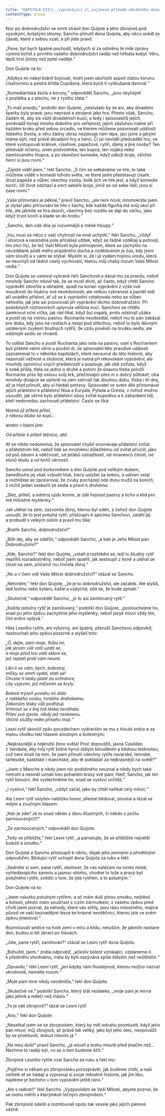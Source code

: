 ```yaml
---
title: "KAPITOLA XII\\.,vyprávějící o\_zajímavé příhodě odvážného dona Quijota se\_statečným rytířem Zrcadlovým\\."
contentType: prose
---
```


<section>

Noc po dobrodružství se smrtí strávil don Quijote a jeho zbrojnoš pod vysokými, košatými stromy; Sancho přinutil dona Quijota, aby něco snědl ze zásob, které s sebou vzali, a při jídle pravil:

„Pane, byl bych špatně pochodil, kdybych si za odměnu té milé zprávy vymínil kořist z prvního vašeho dobrodružství raději než hříbata kobyl. Věru, lepší hrst jistoty než pytel naděje.“

Don Quijote na to:

„Kdybys mi nebyl bránil bojovati, mohl jsem ukořistiti aspoň zlatou korunu císařovninu a pestrá křídla Cupidova, která bych ti vyškubaná daroval.“

„Komediantská žezla a koruny,“ odpověděl Sancho, „jsou obyčejně z pozlátka a z plechu, ne z ryzího zlata.“

„To máš pravdu,“ podotkl don Quijote, „neslušelo by se ani, aby divadelní šperky byly pravé; jsou nepravé a strojené jako hra. Přesto však, Sancho, žádám tě, aby sis vážil divadelních kusů, a tedy i spisovatelů jejich, poněvadž konají mnoho dobrého pro veřejnost; jejich zásluhou máme při každém kroku před sebou zrcadlo, ve kterém můžeme pozorovati události lidského života, a věru žádný obraz nezjevuje nám lépe, jací jsme a jakými máme býti, než právě divadelní hry a herci. Či jsi neviděl předváděti hru, ve které vystupovali králové, císařové, papežové, rytíři, dámy a jiné osoby? Ten předvádí ničemu, onen podvodníka, ten kupce, ten vojáka nebo zamilovaného hlupce, a po skončení komedie, když odloží kroje, všichni herci si jsou rovni.“

„Zajisté viděl jsem,“ řekl Sancho. „S čím se setkáváme ve hře, to také můžeme viděti v komedii tohoto světa, ve které jedni představují císaře, druzí papeže a vůbec všechny osoby, kolik jich ve hře jest, a když komedie končí, čili život odchází a smrt sebéře kroje, jimiž se od sebe lišili, jsou si zase rovni.“

„Vaše přirovnání je pěkné,“ pravil Sancho, „ale není nové; mnohokráte jsem je slyšel jako přirovnání ke hře v šachy, kde každá figurka má svůj úkol při hře, ale jakmile se hra skončí, všechny bez rozdílu se dají do váčku, jako když život končí a klade se do hrobu.“

„Sancho, den ode dne jsi rozumnější a méně hloupý.“

„Inu, musí se něco z vaší chytrosti na mně uchytiti,“ řekl Sancho, „vždyť i úhorová a neúrodná pole přinášejí užitek, když se řádně vzdělají a pohnojí; tím chci říci, že řeč Vaší Milosti byla pohnojením, které se zachytilo na nevzdělané půdě mého prázdného ducha a vzděláváním je čas, kdy jsem vám sloužil a s vámi se stýkal. Myslím si, že i já vydám hojnou úrodu, která se neuchýlí od řádné cesty vychování, kterou můj chabý rozum Vaše Milost vedla.“

Don Quijote se usmíval vybrané řeči Sanchově a dával mu za pravdu, neboť mnohdy Sancho mluvil tak, že se musil diviti, ač často, když chtěl Sancho vyprávěti zdvořile a obřadně, spadl na konec vyprávění z výše své moudrosti do hlubiny své nevědomosti; ale velkou vybranost a paměť měl při uvádění přísloví, ať už se k vyprávění vztahovala nebo se vůbec nehodila, jak jste asi pozorovali při vyprávění těchto dobrodružství. Při podobných rozhovorech uplynula většina noci. Sanchovi se chtělo zamknout oční víčka, jak rád říkal, když byl ospalý, proto odstrojil ušáka a pustil jej na volnou pastvu. Rocinanta neodsedlal, neboť mu to pán zakázal pro dobu, kdy jsou na cestách a nespí pod střechou, neboť to bylo dávným ustáleným zvykem bludných rytířů, že uzdu pověsili na hrušku sedla, ale odstrojiti sedlo se chránili.

To udělal Sancho a pustil Rocinanta jako osla na pastvu; osel s Rocinantem byli přátelé velmi věrní a pověst dí, že spisovatel této pravdivé události zaznamenal to v několika kapitolách, které nevsunul do této historie, aby neporušil vážnost a slušnost, která je nutná při rekovském vyprávění; ale mnohdy opominul svých předsevzetí a popisuje, jak obě zvířata, když k sobě přišla, třela se jedno o druhé a potom že únavou třeba položil Rocinante přes šíji oslovu svůj krk, přečnívající přes ni o dobrý půlloket; oba mnohdy dívajíce se upřeně na zem setrvali tak dlouhou dobu, třeba i tři dny, až je hlad přinutil, aby si hledali potravy. Spisovatel ve svém díle přirovnával jejich přátelství k přátelství Nisa a Euryala, Pylada a Oresta, z čehož možno usouditi, jak věrné bylo přátelství obou zvířat kupodivu a k zahanbení lidí, kteří nedovedou zachovati přátelství. Často se říká:

_Nezná již přítele přítel,  
z rákosu klube se kopí…_

anebo v básni jiné:

_Od přítele k příteli štěnice, atd._

Ať se nikdo nedomnívá, že spisovatel chybil srovnávaje přátelství zvířat s přátelstvím lidí, neboť lidé se mnohému důležitému od zvířat přiučili, jako od psů dávení a vděčnosti, od jeřábů ostražitosti, od mravenců čilosti, od slonů studu a od koňů věrnosti.

Sancho usnul pod korkovníkem a don Quijote pod velikým dubem; zanedlouho jej však vzbudil hluk, který uslyšel za sebou, a udiven vstal a rozhlížeje se zpozoroval, že zvuky pocházejí ode dvou mužů na koních, z nichž jeden seskočil ze sedla a pravil k druhému:

„Slez, příteli, a odstroj uzdu koním, je zde hojnost pastvy a ticho a klid pro mé milostné myšlenky.“

Jak uléhal na zem, zazvonila zbroj, kterou byl oděn, z čehož don Quijote usoudil, že to jest potulný rytíř; přistoupiv k spícímu Sanchovi, zatáhl jej a probudil s velkým úsilím a pravil mu tiše:

„Bratře Sancho, dobrodružství!“

„Bůh dej, aby se zdařilo,“ odpověděl Sancho, „a kde je Jeho Milost pan Dobrodružství?“

„Kde, Sancho?“ řekl don Quijote, „vstaň a rozhlédni se, leží tu bludný rytíř nepříliš rozradostněný, neboť jsem spatřil, jak sestoupil z koně a uléhal se zlostí na zem, přičemž mu řinčela zbroj.“

„No a v čem vidí Vaše Milost dobrodružství?“ otázal se Sancho.

„Netvrdím,“ řekl don Quijote, „že je to dobrodružství, ale začátek. Ale slyšíš, ladí loutnu nebo kytaru, kašle a vzdychá; zdá se, že bude zpívati.“

„Skutečně,“ odpověděl Sancho, „je to asi zamilovaný rytíř.“

„Každý potulný rytíř je zamilovaný,“ podotkl don Quijote, „poslouchejme ho, snad po jeho zpěvu zachytíme jeho myšlenky, neboť jazyk mluví vždy tím, čím srdce oplývá.“

Hlas Lesního rytíře, ani výborný, ani špatný, přerušil Sanchovu odpověď; naslouchali jeho zpěvu pozorně a slyšeli toto:

_„Ó, dejte, paní moje, lhůtu mi,  
jak jenom vůli vaší uzdá se,  
a moje před tou vaší skloní se,  
jež reptati proti vám neumí._

_Líbí-li se vám, bych, bolestný,  
mlčky se smrti vydal, staň se!  
Chcete-li lásky platit za ochránce,  
city vyjevím, jež mlčením se kryly._

_Bolestí trýzeň povahu mi dala  
z měkkého vosku, tvrdého drahokamu.  
Zákonům lásky vůli podřizuji.  
Vrhnout se v boj má láska neváhala.  
Přání svá zjevte, nikdy jež neoklamu.  
Věčné služby máte přísahu moji.“_

Lesní rytíř skončil zpěv povzdechem vydravším se mu z hloubi srdce a za malou chvilku řekl hlasem smutným a bolestným:

„Nejkrásnější a nejkrutší ženo světa! Proč dopouštíš, jasná Casildeo z Vandalie, aby tvůj rytíř bídně hynul stálým blouděním a bědnou tesknotou, což není dosti na tom, že jsem přinutil všechny rytíře navarské, leónské, tartesské, kastilské i manchské, aby tě pokládali za nejkrásnější na světě?“

„Jsem z Manche a nikdy jsem nic podobného neuznal a nikdy bych také nemohl a nesměl uznati toto pohanění krásy své paní; hleď, Sancho, jak ten rytíř blouzní. Ale vyslechněme ho, snad se vysloví určitěji.“

„I vysloví,“ řekl Sancho, „vždyť začal, jako by chtěl naříkat celý měsíc.“

Ale Lesní rytíř uslyšev nablízku hovor, přestal bědovat, povstal a tázal se milým a zvučným hlasem:

„Kdo je zde? Je to snad někdo z davu šťastných, či někdo z počtu zarmoucených?“

„Ze zarmoucených,“ odpověděl don Quijote.

„Tedy se přibližte,“ řekl Lesní rytíř, „a pamatujte, že se přiblížíte největší bolesti a smutku.“

Don Quijote a Sancho přistoupili k němu, dojati jeho jemnými a přívětivými odpověďmi. Bědující rytíř uchopil dona Quijota za ruku a řekl:

„Sedněte si sem, pane rytíři, okolnost, že vás nalézám na tomto místě, vyhledávajícího samotu a jasnou oblohu, vhodné to lože a pravý byt potulného rytíře, svědčí o tom, že jste rytířem, a to potulným.“

Don Quijote na to:

„Jsem vskutku potulným rytířem, a ač mám duši plnou smutku, neštěstí a bolesti, přesto mám soustrast s cizím zármutkem; z vašeho zpěvu před chvílí jsem poznal, že nehody, které vás stihly, jsou rázu milostného, majíce původ ve vaší beznadějné lásce ke krásné nevděčnici, kterou jste ve svém zpěvu jmenoval.“

Rozmlouvali sedíce na holé zemi v míru a klidu, netušíce, že jakmile nastane den, budou si bít zbraní po hlavách.

„Jste, pane rytíři, zamilován?“ otázal se Lesní rytíř dona Quijota.

„Bohužel, jsem,“ zněla odpověď, „ačkoliv bolest vznikající, vzplaneme-li k předmětu vhodnému, měla by býti nazývána spíše štěstím než neštěstím.“

„Opravdu,“ řekl Lesní rytíř, „jen kdyby nám lhostejnost, kterou možno nazvat ukrutností, nemátla rozum.“

„Moje paní mne nikdy neodmítla,“ řekl don Quijote.

„Skutečně ne,“ podotkl Sancho, který stál nedaleko, „moje paní je mírná jako jehně a měkčí než máslo.“

„To je váš zbrojnoš?“ tázal se Lesní rytíř.

„Ano,“ řekl don Quijote.

„Nesetkal jsem se se zbrojnošem, který by měl odvahu promluviti, když jeho pán mluví; můj zbrojnoš, ač právě tak veliký, jako byl jeho otec, neopovážil by se promluviti, dokud mluvím já.“

„Na mou duši!“ pravil Sancho, „já mluvil a mohu mluviti před jinačím než… Nechme to raději být, co se o tom budeme šířit.“

Zbrojnoš Lesního rytíře vzal Sancha za ruku a řekl mu:

„Pojďme si někam po zbrojnošsku porozprávět, jak budeme chtíti, a naši velitelé ať se hádají a vypravují si svoje milostné historie, jak jim libo; najdeme je beztoho v tom vyprávění ještě ráno.“

„Ale s radostí!“ řekl Sancho. „Vyzpovídám se Vaší Milosti, abyste poznal, že se mohu měřiti s kterýmkoli řečným zbrojnošem.“

Pak zbrojnoši odešli a rozmlouvali spolu tak vesele jako jejich pánové vážně.

</section>
